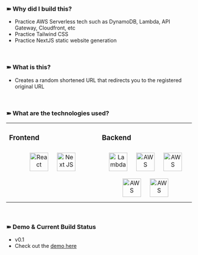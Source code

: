 ### ➽ Why did I build this?  
- Practice AWS Serverless tech such as DynamoDB, Lambda, API Gateway, Cloudfront, etc  
- Practice Tailwind CSS  
- Practice NextJS static website generation  
<br/>  

### ➽ What is this?
- Creates a random shortened URL that redirects you to the registered original URL  
<br/>

### ➽ What are the technologies used?
<table><tr><td valign="top" width="50%">

### Frontend  
<div align="center">  
<img style="margin: 10px" src="https://profilinator.rishav.dev/skills-assets/react-original-wordmark.svg" alt="React" height="50" />  
<img style="margin: 10px" src="https://external-content.duckduckgo.com/iu/?u=https%3A%2F%2Ftse1.mm.bing.net%2Fth%3Fid%3DOIP.0QllFvplOYzuYSl2Dw47SAHaHa%26pid%3DApi&f=1" alt="Next JS" height="50" />  
</div>

</td><td valign="top" width="50%">

### Backend  
<div align="center">  
<img style="margin: 10px" src="https://www.developmentlabs.com/wp-content/uploads/2018/03/AWSLambda.png" alt="Lambda" height="50" />  
<img style="margin: 10px" src="https://snaplogic-h.s3.amazonaws.com/uploads/snap/image/122/Amazon-DynamoDB-1438723482.png" alt="AWS" height="50" />  
<img style="margin: 10px" src="https://www.quantilus.com/wp-content/uploads/2018/01/aws-api-gateway-icon.png" alt="AWS" height="50" />  
  <img style="margin: 10px" src="https://cdn2.iconfinder.com/data/icons/amazon-aws-stencils/100/Storage__Content_Delivery_Amazon_CloudFront-512.png" alt="AWS" height="50" />  
  <img style="margin: 10px" src="https://support.blueconic.com/hc/article_attachments/115009897985/preview.png" alt="AWS" height="50" />  
</div>

</td>
</tr>
</table>  

<br/>  


### ➽ Demo & Current Build Status
- v0.1
- Check out the [demo here](https://tinyurl.forestparkdev.ca/)

